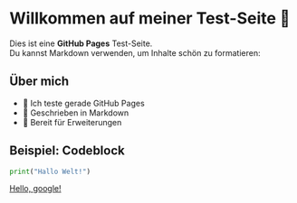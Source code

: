 # Willkommen auf meiner Test-Seite 👋

Dies ist eine **GitHub Pages** Test-Seite.  
Du kannst Markdown verwenden, um Inhalte schön zu formatieren:

## Über mich
- 🔧 Ich teste gerade GitHub Pages
- 📖 Geschrieben in Markdown
- 🚀 Bereit für Erweiterungen

## Beispiel: Codeblock
```python
print("Hallo Welt!")
```


<a href="http://google.com/" target="_blank">Hello, google!</a>
